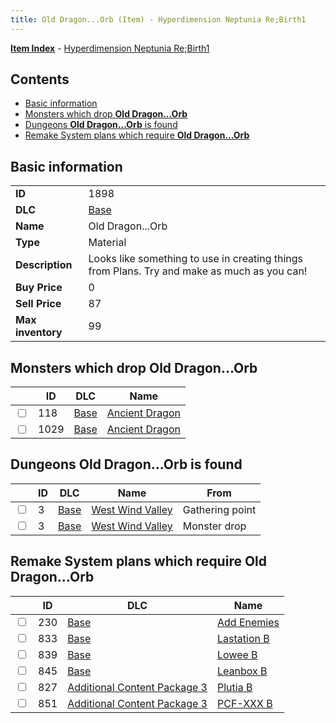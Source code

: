 ```yaml
---
title: Old Dragon...Orb (Item) - Hyperdimension Neptunia Re;Birth1
---
```


[**Item Index**](/neptunia/rb1/item/index.html) - [Hyperdimension Neptunia Re;Birth1](/neptunia/rb1)

## Contents

- [Basic information](#basic-information)
- [Monsters which drop **Old Dragon...Orb**](#monsters-which-drop-old-dragonorb)
- [Dungeons **Old Dragon...Orb** is found](#dungeons-old-dragonorb-is-found)
- [Remake System plans which require **Old Dragon...Orb**](#remake-system-plans-which-require-old-dragonorb)

## Basic information

|   |   |
| -- | -- |
| **ID** | 1898 |
| **DLC** | [Base](/neptunia/rb1/dlc/1-base.html) |
| **Name** | Old Dragon...Orb |
| **Type** | Material |
| **Description** | Looks like something to use in creating things from Plans. Try and make as much as you can! |
| **Buy Price** | 0 |
| **Sell Price** | 87 |
| **Max inventory** | 99 |


## Monsters which drop **Old Dragon...Orb**

|    | ID | DLC | Name |
| -- | -- | --- | ---- |
| <input type="checkbox" id="rb1-monster-1-118" class="trackbox" /> | 118 | [Base](/neptunia/rb1/dlc/1-base.html) | [Ancient Dragon](/neptunia/rb1/monster/1-118-ancient-dragon.html) |
| <input type="checkbox" id="rb1-monster-1-1029" class="trackbox" /> | 1029 | [Base](/neptunia/rb1/dlc/1-base.html) | [Ancient Dragon](/neptunia/rb1/monster/1-1029-ancient-dragon.html) |


## Dungeons **Old Dragon...Orb** is found

|    | ID | DLC | Name | From |
| -- | -- | --- | ---- | ---- |
| <input type="checkbox" id="rb1-dungeon-1-3" class="trackbox" /> | 3 | [Base](/neptunia/rb1/dlc/1-base.html) | [West Wind Valley](/neptunia/rb1/dungeon/1-3-west-wind-valley.html) | Gathering point |
| <input type="checkbox" id="rb1-dungeon-1-3" class="trackbox" /> | 3 | [Base](/neptunia/rb1/dlc/1-base.html) | [West Wind Valley](/neptunia/rb1/dungeon/1-3-west-wind-valley.html) | Monster drop |


## Remake System plans which require **Old Dragon...Orb**

|    | ID | DLC | Name |
| -- | -- | --- | ---- |
| <input type="checkbox" id="rb1-quest-1-230" class="trackbox" /> | 230 | [Base](/neptunia/rb1/dlc/1-base.html) | [Add Enemies](/neptunia/rb1/quest/1-230-add-enemies.html) |
| <input type="checkbox" id="rb1-quest-1-833" class="trackbox" /> | 833 | [Base](/neptunia/rb1/dlc/1-base.html) | [Lastation B](/neptunia/rb1/quest/1-833-lastation-b.html) |
| <input type="checkbox" id="rb1-quest-1-839" class="trackbox" /> | 839 | [Base](/neptunia/rb1/dlc/1-base.html) | [Lowee B](/neptunia/rb1/quest/1-839-lowee-b.html) |
| <input type="checkbox" id="rb1-quest-1-845" class="trackbox" /> | 845 | [Base](/neptunia/rb1/dlc/1-base.html) | [Leanbox B](/neptunia/rb1/quest/1-845-leanbox-b.html) |
| <input type="checkbox" id="rb1-quest-12-827" class="trackbox" /> | 827 | [Additional Content Package 3](/neptunia/rb1/dlc/12-pack3.html) | [Plutia B](/neptunia/rb1/quest/12-827-plutia-b.html) |
| <input type="checkbox" id="rb1-quest-12-851" class="trackbox" /> | 851 | [Additional Content Package 3](/neptunia/rb1/dlc/12-pack3.html) | [PCF-XXX B](/neptunia/rb1/quest/12-851-pcf-xxx-b.html) |
